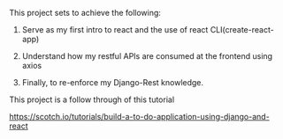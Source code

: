 This project sets to achieve the following:

1. Serve as my first intro to react and the use of react CLI(create-react-app)

2. Understand how my restful APIs are consumed at the frontend using axios

3. Finally, to re-enforce my Django-Rest knowledge.

This project is a follow through of this tutorial

https://scotch.io/tutorials/build-a-to-do-application-using-django-and-react